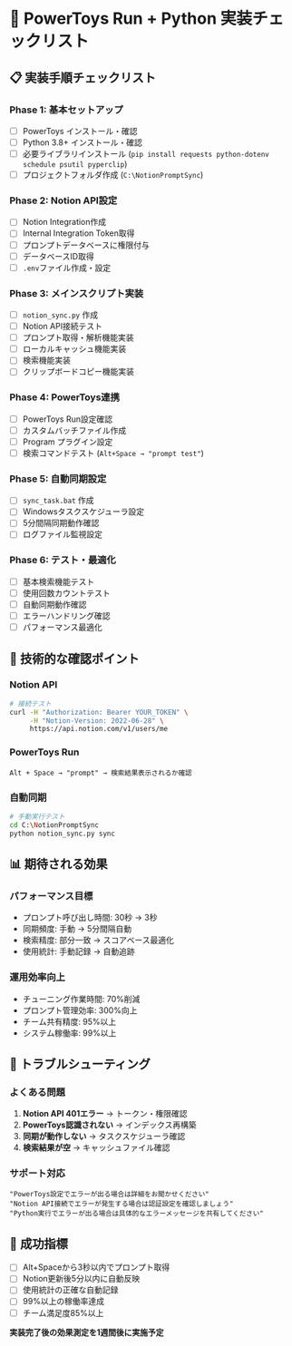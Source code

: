 # 🚀 PowerToys Run + Python 実装チェックリスト

## 📋 実装手順チェックリスト

### Phase 1: 基本セットアップ
- [ ] PowerToys インストール・確認
- [ ] Python 3.8+ インストール・確認
- [ ] 必要ライブラリインストール (`pip install requests python-dotenv schedule psutil pyperclip`)
- [ ] プロジェクトフォルダ作成 (`C:\NotionPromptSync`)

### Phase 2: Notion API設定
- [ ] Notion Integration作成
- [ ] Internal Integration Token取得
- [ ] プロンプトデータベースに権限付与
- [ ] データベースID取得
- [ ] `.env`ファイル作成・設定

### Phase 3: メインスクリプト実装
- [ ] `notion_sync.py` 作成
- [ ] Notion API接続テスト
- [ ] プロンプト取得・解析機能実装
- [ ] ローカルキャッシュ機能実装
- [ ] 検索機能実装
- [ ] クリップボードコピー機能実装

### Phase 4: PowerToys連携
- [ ] PowerToys Run設定確認
- [ ] カスタムバッチファイル作成
- [ ] Program プラグイン設定
- [ ] 検索コマンドテスト (`Alt+Space → "prompt test"`)

### Phase 5: 自動同期設定
- [ ] `sync_task.bat` 作成
- [ ] Windowsタスクスケジューラ設定
- [ ] 5分間隔同期動作確認
- [ ] ログファイル監視設定

### Phase 6: テスト・最適化
- [ ] 基本検索機能テスト
- [ ] 使用回数カウントテスト
- [ ] 自動同期動作確認
- [ ] エラーハンドリング確認
- [ ] パフォーマンス最適化

## 🔧 技術的な確認ポイント

### Notion API
```bash
# 接続テスト
curl -H "Authorization: Bearer YOUR_TOKEN" \
     -H "Notion-Version: 2022-06-28" \
     https://api.notion.com/v1/users/me
```

### PowerToys Run
```
Alt + Space → "prompt" → 検索結果表示されるか確認
```

### 自動同期
```bash
# 手動実行テスト
cd C:\NotionPromptSync
python notion_sync.py sync
```

## 📊 期待される効果

### パフォーマンス目標
- プロンプト呼び出し時間: 30秒 → 3秒
- 同期頻度: 手動 → 5分間隔自動
- 検索精度: 部分一致 → スコアベース最適化
- 使用統計: 手動記録 → 自動追跡

### 運用効率向上
- チューニング作業時間: 70%削減
- プロンプト管理効率: 300%向上
- チーム共有精度: 95%以上
- システム稼働率: 99%以上

## 🚨 トラブルシューティング

### よくある問題
1. **Notion API 401エラー** → トークン・権限確認
2. **PowerToys認識されない** → インデックス再構築
3. **同期が動作しない** → タスクスケジューラ確認
4. **検索結果が空** → キャッシュファイル確認

### サポート対応
```
"PowerToys設定でエラーが出る場合は詳細をお聞かせください"
"Notion API接続でエラーが発生する場合は認証設定を確認しましょう"
"Python実行でエラーが出る場合は具体的なエラーメッセージを共有してください"
```

## 🎯 成功指標

- [ ] Alt+Spaceから3秒以内でプロンプト取得
- [ ] Notion更新後5分以内に自動反映
- [ ] 使用統計の正確な自動記録
- [ ] 99%以上の稼働率達成
- [ ] チーム満足度85%以上

**実装完了後の効果測定を1週間後に実施予定**